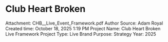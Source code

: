 # Club Heart Broken

Attachment: CHB__Live_Event_Framework.pdf
Author Source: Adam Royal
Created time: October 18, 2025 1:19 PM
Project Name: Club Heart Broken Live Framework
Project Type: Live Brand
Purpose: Strategy
Year: 2025